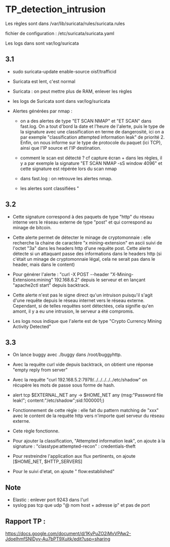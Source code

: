 # TP_detection_intrusion

Les règles sont dans /var/lib/suricata/rules/suricata.rules

fichier de configuration : /etc/suricata/suricata.yaml

Les logs dans sont var/log/suricata


## 3.1

* sudo suricata-update enable-source oisf/trafficid

* Suricata est lent, c'est normal

* Suricata : on peut mettre plus de RAM, enlever les règles

* les logs de Suricata sont dans var/log/suricata

* Alertes générées par nmap :
    * on a des alertes de type "ET SCAN NMAP" et "ET SCAN" dans fast.log. On a tout d'bord la date et l'heure de l'alerte, puis le type de la signature avec une classification en terme de dangerosité, ici on a par exemple "classification attempted information leak" de priorité 2. Enfin, on nous informe sur le type de protocole du paquet (ici TCP), ainsi que l'IP source et l'IP destination.
    * comment le scan est détecté ? cf capture écran + dans les règles, il y a par exemple la signature "ET SCAN NMAP -sS window 4096" et cette signature est répérée lors du scan nmap





    * dans fast.log : on retrouve les alertes nmap.
    * les alertes sont classifiées "


## 3.2

* Cette signature correspond à des paquets de type "http" du réseau interne vers le réseau externe de type "post" et qui correspond au minage de bitcoin.
* Cette alerte permet de détecter le minage de cryptomonnaie  : elle recherche la chaine de caractère "x mining-extension" en ascii suivi de l'octet "3a" dans les headers http d'une requête post. Cette alerte détecte si un attaquant passe des informations dans le headers http (si c'était un minage de cryptomonnaie légal, cela ne serait pas dans le header, mais dans le content)

* Pour générer l'alerte : "curl -X POST --header "X-Mining-Extensions:mining" 192.168.6.2" depuis le serveur et en lançant "apache2ctl start" depuis backtrack.

* Cette alerte n'est pas le signe direct qu'un intruison puisqu'il s'agit d'une requête depuis le réseau internet vers le réseau externe. Cependant, si de telles requêtes sont détectées, cela signifie qu'en amont, il y a eu une intrusion, le serveur a été compromis.

* Les logs nous indique que l'alerte est de type "Crypto Currency Mining Activity Detected"

## 3.3

* On lance buggy avec ./buggy dans /root/buggyhttp.
* Avec la requête curl vide depuis backtrack, on obtient une réponse "empty reply from server"
* Avec la requête "curl 192.168.5.2:7979/../../../../../etc/shadow" on récupère les mots de passe sous forme de hash.


* alert tcp $EXTERNAL_NET any -> $HOME_NET any (msg:"Password file leak!";
content:"/etc/shadow";sid:1000001;)

* Fonctionnement de cette règle : elle fait du pattern matching de "xxx" avec le content de la requête http vers n'importe quel serveur du réseau externe.

* Cete règle fonctionne.

* Pour ajouter la classification, "Attempted information leak", on ajoute à la signature : "classtype:attempted-recon" : credentials-theft

* Pour restreindre l'application aux flux pertinents, on ajoute [$HOME_NET, $HTTP_SERVERS]

* Pour le suivi d'etat, on ajoute " flow:established"








## Note

* Elastic : enlever port 9243 dans l'url
* syslog pas tcp que udp "@ nom host + adresse ip" et pas de port

## Rapport TP : 

https://docs.google.com/document/d/1KyPuZO2iMvVPAw2-JdoelhmfSNIDyv-Au7bPT9Xuitk/edit?usp=sharing



